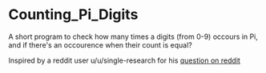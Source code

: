 # Counting_Pi_Digits
A short program to check how many times a digits (from 0-9) occours in Pi, and if there's an occourence when their count is equal?

Inspired by a reddit user u/u/single-research
for his [question on reddit](https://www.reddit.com/r/math/comments/hqabzs/is_there_first_known_position_of_%F0%9D%9B%91_where_the/)
